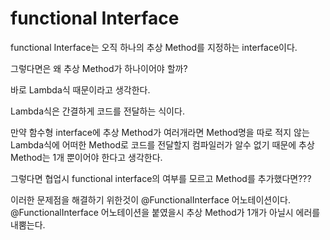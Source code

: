 # functional Interface
functional Interface는 오직 하나의 추상 Method를 지정하는 interface이다.

그렇다면은 왜 추상 Method가 하나이어야 할까?

바로 Lambda식 때문이라고 생각한다.

Lambda식은 간결하게 코드를 전달하는 식이다.

만약 함수형 interface에 추상 Method가 여러개라면 Method명을 따로 적지 않는 Lambda식에 
어떠한 Method로 코드를 전달할지 컴파일러가 알수 없기 때문에 추상 Method는 1개 뿐이어야 한다고 생각한다.

그렇다면 협업시 functional interface의 여부를 모르고 Method를 추가했다면???

이러한 문제점을 해결하기 위한것이 @FunctionalInterface 어노테이션이다.
@FunctionalInterface 어노테이션을 붙였을시 추상 Method가 1개가 아닐시 에러를 내뿜는다. 